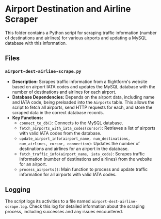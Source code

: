 # Airport Destination and Airline Scraper

This folder contains a Python script for scraping traffic information (number of destinations and airlines) for various airports and updating a MySQL database with this information.

## Files

### `airport-dest-airline-scrape.py`

- **Description:** Scrapes traffic information from a flightform's website based on airport IATA codes and updates the MySQL database with the number of destinations and airlines for each airport.
- **Database Dependencies:** Depends on the airport data, including name and IATA code, being preloaded into the `Airports` table. This allows the script to fetch all airports, send HTTP requests for each, and store the scraped data in the correct database records.
- **Key Functions:**
  - `connect_to_db()`: Connects to the MySQL database.
  - `fetch_airports_with_iata_codes(cursor)`: Retrieves a list of airports with valid IATA codes from the database.
  - `update_airport_info(airport_name, num_destinations, num_airlines, cursor, connection)`: Updates the number of destinations and airlines for an airport in the database.
  - `fetch_traffic_info(airport_name, iata_code)`: Scrapes traffic information (number of destinations and airlines) from the website for an airport.
  - `process_airports()`: Main function to process and update traffic information for all airports with valid IATA codes.

## Logging

The script logs its activities to a file named `airport-dest-airline-scrape.log`. Check this log for detailed information about the scraping process, including successes and any issues encountered.
